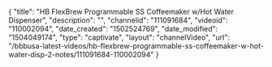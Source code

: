 {
    "title": "HB FlexBrew Programmable SS Coffeemaker w\/Hot Water Dispenser",
    "description": "",
    "channelid": "111091684",
    "videoid": "110002094",
    "date_created": "1502524769",
    "date_modified": "1504049174",
    "type": "captivate",
    "layout": "channelVideo",
    "url": "\/bbbusa-latest-videos\/hb-flexbrew-programmable-ss-coffeemaker-w-hot-water-disp-2-notes\/111091684-110002094"
}
